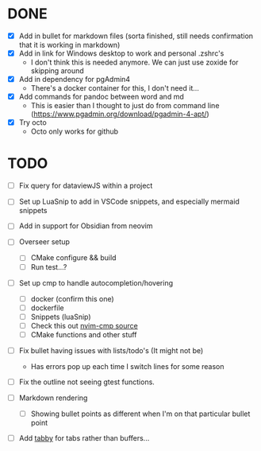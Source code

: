 # DONE

- [x] Add in bullet for markdown files (sorta finished, still needs confirmation that it is working in markdown)
- [x] Add in link for Windows desktop to work and personal .zshrc's
  - I don't think this is needed anymore. We can just use zoxide for skipping around
- [x] Add in dependency for pgAdmin4
  - There's a docker container for this, I don't need it...
- [x] Add commands for pandoc between word and md
  - This is easier than I thought to just do from command line
    (<https://www.pgadmin.org/download/pgadmin-4-apt/>)
- [x] Try octo
  - Octo only works for github

# TODO

- [ ] Fix query for dataviewJS within a project
- [ ] Set up LuaSnip to add in VSCode snippets, and especially mermaid snippets
- [ ] Add in support for Obsidian from neovim

- [ ] Overseer setup
  - [ ] CMake configure && build
  - [ ] Run test...?
- [ ] Set up cmp to handle autocompletion/hovering
  - [ ] docker (confirm this one)
  - [ ] dockerfile
  - [ ] Snippets (luaSnip)
  - [ ] Check this out [nvim-cmp source](https://www.lazyvim.org/configuration/recipes#add-a-nvim-cmp-source)
  - [ ] CMake functions and other stuff
- [ ] Fix bullet having issues with lists/todo's (It might not be)
  - Has errors pop up each time I switch lines for some reason
- [ ] Fix the outline not seeing gtest functions.
- [ ] Markdown rendering
  - [ ] Showing bullet points as different when I'm on that particular bullet point
- [ ] Add [tabby](https://github.com/nanozuki/tabby.nvim) for tabs rather than buffers...

